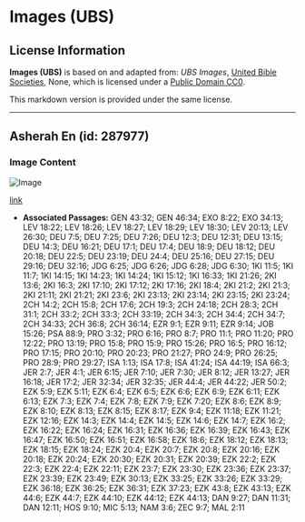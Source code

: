 # Images (UBS)

## License Information

**Images (UBS)** is based on and adapted from: _UBS Images_, [United Bible Societies](https://unitedbiblesocieties.org/), None, which is licensed under a [Public Domain CC0](https://creativecommons.org/public-domain/cc0/).

This markdown version is provided under the same license.



--------------------------------

## Asherah En (id: 287977)

### Image Content

![Image](https://cdn.aquifer.bible/aquifer-content/resources/Media/WEB-0464_asherah_en.jpg)

[link](https://cdn.aquifer.bible/aquifer-content/resources/Media/WEB-0464_asherah_en.jpg)

* **Associated Passages:** GEN 43:32; GEN 46:34; EXO 8:22; EXO 34:13; LEV 18:22; LEV 18:26; LEV 18:27; LEV 18:29; LEV 18:30; LEV 20:13; LEV 26:30; DEU 7:5; DEU 7:25; DEU 7:26; DEU 12:3; DEU 12:31; DEU 13:15; DEU 14:3; DEU 16:21; DEU 17:1; DEU 17:4; DEU 18:9; DEU 18:12; DEU 20:18; DEU 22:5; DEU 23:19; DEU 24:4; DEU 25:16; DEU 27:15; DEU 29:16; DEU 32:16; JDG 6:25; JDG 6:26; JDG 6:28; JDG 6:30; 1KI 11:5; 1KI 11:7; 1KI 14:15; 1KI 14:23; 1KI 14:24; 1KI 15:12; 1KI 16:33; 1KI 21:26; 2KI 13:6; 2KI 16:3; 2KI 17:10; 2KI 17:12; 2KI 17:16; 2KI 18:4; 2KI 21:2; 2KI 21:3; 2KI 21:11; 2KI 21:21; 2KI 23:6; 2KI 23:13; 2KI 23:14; 2KI 23:15; 2KI 23:24; 2CH 14:2; 2CH 15:8; 2CH 17:6; 2CH 19:3; 2CH 24:18; 2CH 28:3; 2CH 31:1; 2CH 33:2; 2CH 33:3; 2CH 33:19; 2CH 34:3; 2CH 34:4; 2CH 34:7; 2CH 34:33; 2CH 36:8; 2CH 36:14; EZR 9:1; EZR 9:11; EZR 9:14; JOB 15:26; PSA 88:9; PRO 3:32; PRO 6:16; PRO 8:7; PRO 11:1; PRO 11:20; PRO 12:22; PRO 13:19; PRO 15:8; PRO 15:9; PRO 15:26; PRO 16:5; PRO 16:12; PRO 17:15; PRO 20:10; PRO 20:23; PRO 21:27; PRO 24:9; PRO 26:25; PRO 28:9; PRO 29:27; ISA 1:13; ISA 17:8; ISA 41:24; ISA 44:19; ISA 66:3; JER 2:7; JER 4:1; JER 6:15; JER 7:10; JER 7:30; JER 8:12; JER 13:27; JER 16:18; JER 17:2; JER 32:34; JER 32:35; JER 44:4; JER 44:22; JER 50:2; EZK 5:9; EZK 5:11; EZK 6:4; EZK 6:5; EZK 6:6; EZK 6:9; EZK 6:11; EZK 6:13; EZK 7:3; EZK 7:4; EZK 7:8; EZK 7:9; EZK 7:20; EZK 8:6; EZK 8:9; EZK 8:10; EZK 8:13; EZK 8:15; EZK 8:17; EZK 9:4; EZK 11:18; EZK 11:21; EZK 12:16; EZK 14:3; EZK 14:4; EZK 14:5; EZK 14:6; EZK 14:7; EZK 16:2; EZK 16:22; EZK 16:24; EZK 16:31; EZK 16:36; EZK 16:39; EZK 16:43; EZK 16:47; EZK 16:50; EZK 16:51; EZK 16:58; EZK 18:6; EZK 18:12; EZK 18:13; EZK 18:15; EZK 18:24; EZK 20:4; EZK 20:7; EZK 20:8; EZK 20:16; EZK 20:18; EZK 20:24; EZK 20:30; EZK 20:31; EZK 20:39; EZK 22:2; EZK 22:3; EZK 22:4; EZK 22:11; EZK 23:7; EZK 23:30; EZK 23:36; EZK 23:37; EZK 23:39; EZK 23:49; EZK 30:13; EZK 33:25; EZK 33:26; EZK 33:29; EZK 36:18; EZK 36:25; EZK 36:31; EZK 37:23; EZK 43:8; EZK 43:13; EZK 44:6; EZK 44:7; EZK 44:10; EZK 44:12; EZK 44:13; DAN 9:27; DAN 11:31; DAN 12:11; HOS 9:10; MIC 5:13; NAM 3:6; ZEC 9:7; MAL 2:11

